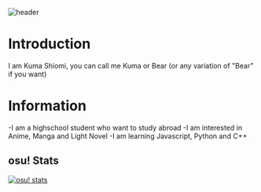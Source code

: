 ![header](https://capsule-render.vercel.app/api?type=waving&height=300&color=gradient&text=Hello%20&textBg=false&fontSize=90&strokeWidth=0)
# Introduction
I am Kuma Shiomi, you can call me Kuma or Bear (or any variation of "Bear" if you want)

# Information
-I am a highschool student who want to study abroad
-I am interested in Anime, Manga and Light Novel
-I am learning Javascript, Python and C++

## osu! Stats
[![osu! stats](https://osu-stats-signature.vercel.app/card?user=WhiteNeeko&mode=std&lang=en&animation=true)](https://osu.ppy.sh/users/19461149)